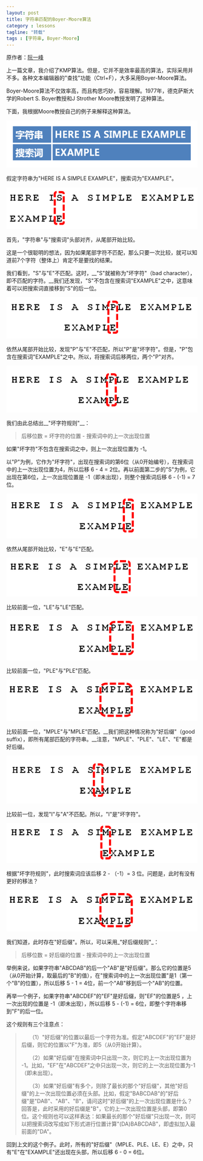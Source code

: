 ```yaml
---
layout: post
title: 字符串匹配的Boyer-Moore算法
category : lessons
tagline: "转载"
tags : [字符串, Boyer-Moore]
---
```

原作者：[阮一峰](http://www.ruanyifeng.com/blog/2013/05/boyer-moore_string_search_algorithm.html)

上一篇文章，我介绍了KMP算法。但是，它并不是效率最高的算法，实际采用并不多。各种文本编辑器的"查找"功能（Ctrl+F），大多采用Boyer-Moore算法。

Boyer-Moore算法不仅效率高，而且构思巧妙，容易理解。1977年，德克萨斯大学的Robert S. Boyer教授和J Strother Moore教授发明了这种算法。

下面，我根据Moore教授自己的例子来解释这种算法。

![Alt text](/images/20130505/1.png)

假定字符串为"HERE IS A SIMPLE EXAMPLE"，搜索词为"EXAMPLE"。

![Alt text](/images/20130505/2.png)

首先，"字符串"与"搜索词"头部对齐，从尾部开始比较。

这是一个很聪明的想法，因为如果尾部字符不匹配，那么只要一次比较，就可以知道前7个字符（整体上）肯定不是要找的结果。

我们看到，"S"与"E"不匹配。这时，__"S"就被称为"坏字符"（bad character），即不匹配的字符。__我们还发现，"S"不包含在搜索词"EXAMPLE"之中，这意味着可以把搜索词直接移到"S"的后一位。

![Alt text](/images/20130505/3.png)

依然从尾部开始比较，发现"P"与"E"不匹配，所以"P"是"坏字符"。但是，"P"包含在搜索词"EXAMPLE"之中。所以，将搜索词后移两位，两个"P"对齐。

![Alt text](/images/20130505/4.png)

我们由此总结出__"坏字符规则"__：

>后移位数 = 坏字符的位置 - 搜索词中的上一次出现位置

如果"坏字符"不包含在搜索词之中，则上一次出现位置为 -1。

以"P"为例，它作为"坏字符"，出现在搜索词的第6位（从0开始编号），在搜索词中的上一次出现位置为4，所以后移 6 - 4 = 2位。再以前面第二步的"S"为例，它出现在第6位，上一次出现位置是 -1（即未出现），则整个搜索词后移 6 - (-1) = 7位。

![Alt text](/images/20130505/5.png)

依然从尾部开始比较，"E"与"E"匹配。

![Alt text](/images/20130505/6.png)

比较前面一位，"LE"与"LE"匹配。

![Alt text](/images/20130505/7.png)

比较前面一位，"PLE"与"PLE"匹配。

![Alt text](/images/20130505/8.png)

比较前面一位，"MPLE"与"MPLE"匹配。__我们把这种情况称为"好后缀"（good suffix），即所有尾部匹配的字符串。__注意，"MPLE"、"PLE"、"LE"、"E"都是好后缀。

![Alt text](/images/20130505/9.png)

比较前一位，发现"I"与"A"不匹配。所以，"I"是"坏字符"。

![Alt text](/images/20130505/10.png)

根据"坏字符规则"，此时搜索词应该后移 2 - （-1）= 3 位。问题是，此时有没有更好的移法？

![Alt text](/images/20130505/11.png)

我们知道，此时存在"好后缀"。所以，可以采用_"好后缀规则"_：

>后移位数 = 好后缀的位置 - 搜索词中的上一次出现位置

举例来说，如果字符串"ABCDAB"的后一个"AB"是"好后缀"。那么它的位置是5（从0开始计算，取最后的"B"的值），在"搜索词中的上一次出现位置"是1（第一个"B"的位置），所以后移 5 - 1 = 4位，前一个"AB"移到后一个"AB"的位置。

再举一个例子，如果字符串"ABCDEF"的"EF"是好后缀，则"EF"的位置是5 ，上一次出现的位置是 -1（即未出现），所以后移 5 - (-1) = 6位，即整个字符串移到"F"的后一位。

这个规则有三个注意点：

>　　（1）"好后缀"的位置以最后一个字符为准。假定"ABCDEF"的"EF"是好后缀，则它的位置以"F"为准，即5（从0开始计算）。
>
>　　（2）如果"好后缀"在搜索词中只出现一次，则它的上一次出现位置为 -1。比如，"EF"在"ABCDEF"之中只出现一次，则它的上一次出现位置为-1（即未出现）。
>
>　　（3）如果"好后缀"有多个，则除了最长的那个"好后缀"，其他"好后缀"的上一次出现位置必须在头部。比如，假定"BABCDAB"的"好后缀"是"DAB"、"AB"、"B"，请问这时"好后缀"的上一次出现位置是什么？回答是，此时采用的好后缀是"B"，它的上一次出现位置是头部，即第0位。这个规则也可以这样表达：如果最长的那个"好后缀"只出现一次，则可以把搜索词改写成如下形式进行位置计算"(DA)BABCDAB"，即虚拟加入最前面的"DA"。

回到上文的这个例子。此时，所有的"好后缀"（MPLE、PLE、LE、E）之中，只有"E"在"EXAMPLE"还出现在头部，所以后移 6 - 0 = 6位。